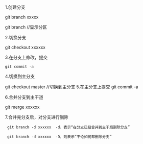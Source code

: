 1.创建分支

   git branch xxxxx

   git branch //显示分区

2.切换分支

   git checkout xxxxxx

3.在分支上修改，提交

    git commit -a

4.切换到主分支

   git checkout master //切换到主分支
5.在主分支上提交
   git commit -a

6.合并分支到主干道

   git merge xxxxxx 

7.合并完分支后，对分支进行删除

     git branch -d xxxxxx  -d，表示“在分支已经合并到主干后删除分支”

     git branch -d xxxxxx  -D，则表示“不论如何都删除分支”
     
